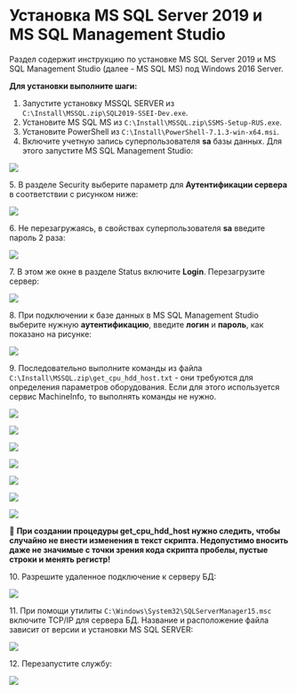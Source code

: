 # Установка MS SQL Server 2019 и MS SQL Management Studio

Раздел содержит инструкцию по установке MS SQL Server 2019 и MS SQL Management Studio (далее - MS SQL MS) под Windows 2016 Server. 

**Для установки выполните шаги:**

1. Запустите установку MSSQL SERVER из `C:\Install\MSSQL.zip\SQL2019-SSEI-Dev.exe`.
2. Установите MS SQL MS из `C:\Install\MSSQL.zip\SSMS-Setup-RUS.exe`.
3. Установите PowerShell из `C:\Install\PowerShell-7.1.3-win-x64.msi`.
4. Включите учетную запись суперпользователя **sa** базы данных. Для этого запустите MS SQL Management Studio:

![](<../../../.gitbook/assets/install-mssql-start.png>)

5\. В разделе Security выберите параметр для **Аутентификации сервера** в соответствии с рисунком ниже:

![](<../../../.gitbook/assets/install-mssql-2.png>)

6\. Не перезагружаясь, в свойствах суперпользователя **sa** введите пароль 2 раза:

![](<../../../.gitbook/assets/install-mssql-3.png>)

7\. В этом же окне в разделе Status включите **Login**. Перезагрузите сервер:

![](<../../../.gitbook/assets/install-mssql-4.png>)

8\.	При подключении к базе данных в MS SQL Management Studio выберите нужную **аутентификацию**, введите **логин** и **пароль**, как показано на рисунке:

![](<../../../.gitbook/assets/install-mssql-5.png>)

9\. Последовательно выполните команды  из файла `C:\Install\MSSQL.zip\get_cpu_hdd_host.txt` - они требуются для определения параметров оборудования. Если для этого используется сервис MachineInfo, то выполнять команды не нужно.

![](<../../../.gitbook/assets/install-mssql-6.png>)

![](<../../../.gitbook/assets/install-mssql-7.png>)

![](<../../../.gitbook/assets/install-mssql-8.png>)

![](<../../../.gitbook/assets/install-mssql-9.png>)

![](<../../../.gitbook/assets/install-mssql-10.png>)

![](<../../../.gitbook/assets/install-mssql-11.png>)

![](<../../../.gitbook/assets/install-mssql-12.png>)

:red_circle: **При создании процедуры get_cpu_hdd_host нужно следить, чтобы случайно не внести изменения в текст скрипта. Недопустимо вносить даже не значимые с точки зрения кода скрипта пробелы, пустые строки и менять регистр!**

10\.	Разрешите удаленное подключение к серверу БД:

![](<../../../.gitbook/assets/install-mssql-13.png>)

11\. При помощи утилиты `C:\Windows\System32\SQLServerManager15.msc` включите TCP/IP для сервера БД. Название и расположение файла зависит от версии и установки MS SQL SERVER:

![](<../../../.gitbook/assets/install-mssql-14.png>)

12\. Перезапустите службу:

![](<../../../.gitbook/assets/install-mssql-15.png>)
